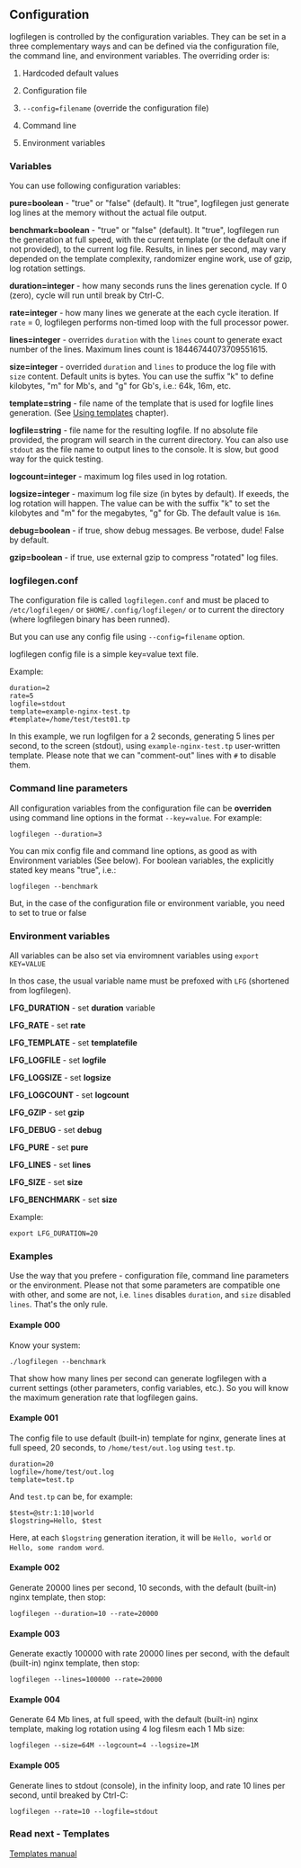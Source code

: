 ## Configuration

logfilegen is controlled by the configuration variables. They can be set in a three
complementary ways and can be defined via the configuration file, the command line, and environment variables. The overriding order is:

1. Hardcoded default values

2. Configuration file

3. ```--config=filename``` (override the configuration file)

4. Command line

5. Environment variables


### Variables


You can use following configuration variables:

**pure=boolean** - "true" or "false" (default). It "true", logfilegen just generate log lines at the memory without the actual file output.

**benchmark=boolean** - "true" or "false" (default). It "true", logfilegen run the generation at full speed, with the current template (or the default one if not provided), to the current log file. Results, in lines per second, may vary depended on the template complexity, randomizer engine work, use of gzip, log rotation settings.

**duration=integer** - how many seconds runs the lines gerenation cycle. If 0 (zero), cycle will run until break by Ctrl-C.

**rate=integer** - how many lines we generate at the each cycle iteration. If ```rate``` = 0, logfilegen performs non-timed loop with the full processor power.

**lines=integer** - overrides ```duration``` with the ```lines``` count to generate exact number of the lines. Maximum lines count is 18446744073709551615.

**size=integer** - overrided ```duration``` and ```lines``` to produce the log file with ```size``` content. Default units is bytes. You can use the suffix "k" to define kilobytes, "m" for Mb's, and "g" for Gb's, i.e.: 64k, 16m, etc.

**template=string** - file name of the template that is used for logfile lines generation. (See [Using templates](templates.md) chapter).

**logfile=string** - file name for the resulting logfile. If no absolute file provided, the program will search in the current directory. You can also use ```stdout``` as the file name to output lines to the console. It is slow, but good way for the quick testing.

**logcount=integer** - maximum log files used in log rotation.

**logsize=integer** - maximum log file size (in bytes by default). If exeeds, the log rotation will happen. The value can be with the suffix "k" to set the kilobytes and "m" for the megabytes, "g" for Gb. The default value is ```16m```.

**debug=boolean** - if true, show debug messages. Be verbose, dude! False by default.

**gzip=boolean** - if true, use external gzip to compress "rotated" log files.


### logfilegen.conf

The configuration file is called ```logfilegen.conf``` and must be placed to ```/etc/logfilegen/``` or ```$HOME/.config/logfilegen/``` or to current the directory (where logfilegen binary has been runned).

But you can use any config file using ```--config=filename``` option.

logfilegen config file is a simple key=value text file.

Example:

```
duration=2
rate=5
logfile=stdout
template=example-nginx-test.tp
#template=/home/test/test01.tp
```

In this example, we run logfilgen for a 2 seconds, generating 5 lines per second, to the screen (stdout), using ```example-nginx-test.tp``` user-written template. Please note that we can "comment-out" lines with ```#``` to disable them.


### Command line parameters

All configuration variables from the configuration file can be **overriden** using command line options in the format ```--key=value```. For example:

```
logfilegen --duration=3
```

You can mix config file and command line options, as good as with Environment variables (See below). For boolean variables, the explicitly stated key means "true", i.e.:

```
logfilegen --benchmark
```

But, in the case of the configuration file or environment variable, you need to set to true or false


### Environment variables

All variables can be also set via enviromnent variables using ```export KEY=VALUE```

In thos case, the usual variable name must be prefoxed with ```LFG``` (shortened from logfilegen).

**LFG_DURATION** - set **duration** variable

**LFG_RATE** - set **rate**

**LFG_TEMPLATE** - set **templatefile**

**LFG_LOGFILE** - set **logfile**

**LFG_LOGSIZE** - set **logsize**

**LFG_LOGCOUNT** - set **logcount**

**LFG_GZIP** - set **gzip**

**LFG_DEBUG** - set **debug**

**LFG_PURE** - set **pure**

**LFG_LINES** - set **lines**

**LFG_SIZE** - set **size**

**LFG_BENCHMARK** - set **size**


Example:

```export LFG_DURATION=20```


### Examples

Use the way that you prefere - configuration file, command line parameters or the environment. Please not that some parameters are compatible one with other, and some are not, i.e. ```lines``` disables ```duration```, and ```size``` disabled ```lines```. That's the only rule.


#### Example 000

Know your system:

```
./logfilegen --benchmark
```

That show how many lines per second can generate logfilegen with a current settings (other parameters, config variables, etc.). So you will know the maximum generation rate that logfilegen gains.



#### Example 001

The config file to use default (built-in) template for nginx, generate lines at full speed, 20 seconds, to ```/home/test/out.log``` using ```test.tp```.


```
duration=20
logfile=/home/test/out.log
template=test.tp
```

And ```test.tp``` can be, for example:


```
$test=@str:1:10|world
$logstring=Hello, $test
```

Here, at each ```$logstring``` generation iteration, it will be ```Hello, world``` or ```Hello, some random word```.



#### Example 002


Generate 20000 lines per second, 10 seconds, with the default (built-in) nginx template, then stop:


```
logfilegen --duration=10 --rate=20000
```

#### Example 003


Generate exactly 100000 with rate 20000 lines per second, with the default (built-in) nginx template, then stop:


```
logfilegen --lines=100000 --rate=20000
```

#### Example 004


Generate 64 Mb lines, at full speed, with the default (built-in) nginx template, making log rotation using 4 log filesm each 1 Mb size:


```
logfilegen --size=64M --logcount=4 --logsize=1M
```

#### Example 005

Generate lines to stdout (console), in the infinity loop, and rate 10 lines per second, until breaked by Ctrl-C:


```
logfilegen --rate=10 --logfile=stdout
```



### Read next - Templates

[Templates manual](templates.md)

